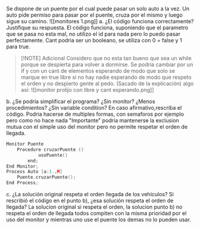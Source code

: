 Se dispone de un puente por el cual puede pasar un solo auto a la vez. Un auto pide permiso para pasar por el puente, cruza por el mismo y luego sigue su camino.
![[monitores 1.png]]
a. ¿El código funciona correctamente? Justifique su respuesta.
	El código funciona, suponiendo que el parametro que se pasa no esta mal, no utilizo el id para nada pero lo puedo pasar perfectamente. Cant podria ser un booleano, se utiliza con 0 = false y 1 para true. 
	
> [!NOTE] Adicional 
> Considero que no esta tan bueno que sea un while porque se despierta para volver a dormirse. Se podria cambiar por un if y con un cant de elementos esperando de modo que solo se marque en true libre si no hay nadie esperando de modo que respeto el orden y no despierto gente al pedo. (Sacado de la explicación) algo asi:
> ![[monitor prolijo con libre y cant esperando.png]]

b. ¿Se podría simplificar el programa? ¿Sin monitor? ¿Menos procedimientos? ¿Sin variable condition? En caso afirmativo,rescriba el código.
	Podria hacerse de multiples formas, con semaforos por ejemplo pero como no hace nada "Importante" podria mantenerse la exclusion mutua con el simple uso del monitor pero no permite respetar el orden de llegada. 
```c
Monitor Puente
	Procedure cruzarPuente ()
			usoPuente()
		end;
End Monitor;
Process Auto [a:1..M]
	Puente.cruzarPuente();
End Process;
```
c. ¿La solución original respeta el orden llegada de los vehículos? Si rescribió el código en el punto b), ¿esa solución respeta el orden de llegada?
	La solucion original si respeta el orden, la solucion punto b) no respeta el orden de llegada todos compiten con la misma prioridad por el uso del monitor y mientras uno use el puente los demas no lo pueden usar.
